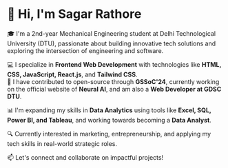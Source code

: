 # 👋 Hi, I'm Sagar Rathore

🎓 I'm a 2nd-year Mechanical Engineering student at Delhi Technological University (DTU), passionate about building innovative tech solutions and exploring the intersection of engineering and software.

💻 I specialize in **Frontend Web Development** with technologies like **HTML, CSS, JavaScript, React.js**, and **Tailwind CSS**.  
🚀 I have contributed to open-source through **GSSoC'24**, currently working on the official website of **Neural AI**, and am also a **Web Developer at GDSC DTU**.

📊 I'm expanding my skills in **Data Analytics** using tools like **Excel, SQL, Power BI, and Tableau**, and working towards becoming a **Data Analyst**.

🔍 Currently interested in marketing, entrepreneurship, and applying my tech skills in real-world strategic roles.

📫 Let's connect and collaborate on impactful projects!
